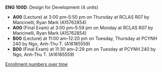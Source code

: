 **ENG 100D**: Design for Development (4 units)

- **A00** (Lecture) at 3:00 pm–5:50 pm on Thursday at RCLAS R07 by Mancinelli, Ryan Mark (A15762854)
- **A00** (Final Exam) at 3:00 pm–5:59 pm on Monday at RCLAS R07 by Mancinelli, Ryan Mark (A15762854)
- **B00** (Lecture) at 11:00 am–12:20 pm on Tuesday, Thursday at PCYNH 240 by Ngo, Anh-Thu T. (A16185559)
- **B00** (Final Exam) at 11:30 am–2:29 pm on Tuesday at PCYNH 240 by Ngo, Anh-Thu T. (A16185559)

[Enrollment numbers over time](./ENG100D.tsv)
